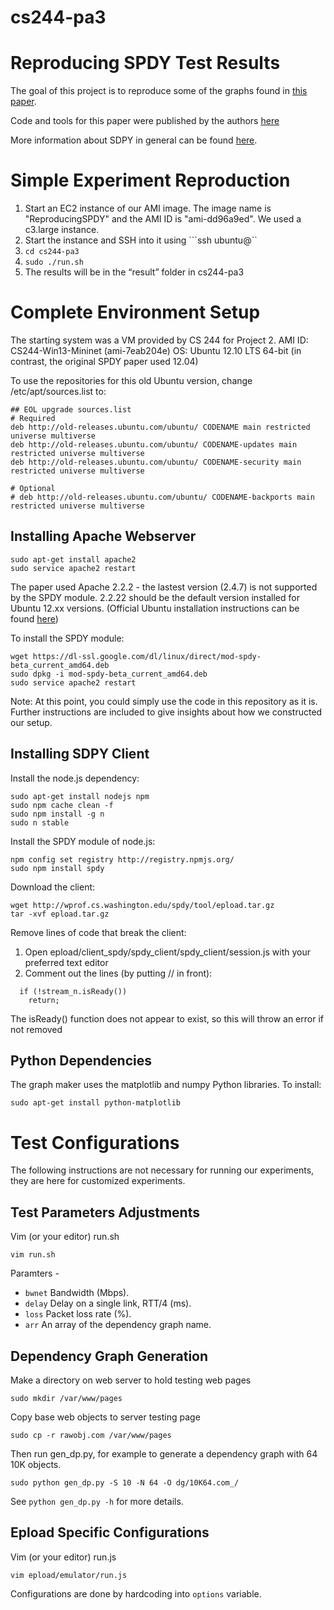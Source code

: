 # cs244-pa3
Reproducing SPDY Test Results
====================================
The goal of this project is to reproduce some of the graphs found in [this paper](https://www.usenix.org/system/files/conference/nsdi14/nsdi14-paper-wang_xiao_sophia.pdf).

Code and tools for this paper were published by the authors [here](http://wprof.cs.washington.edu/spdy/tool/)

More information about SDPY in general can be found [here](https://www.chromium.org/spdy).

Simple Experiment Reproduction
===================================
1. Start an EC2 instance of our AMI image. The image name is "ReproducingSPDY" and the AMI ID is "ami-dd96a9ed". We used a c3.large instance.
2. Start the instance and SSH into it using ```ssh ubuntu@<DNS name>``
3. ```cd cs244-pa3```
4. ```sudo ./run.sh```
5. The results will be in the “result” folder in cs244-pa3

Complete Environment Setup
====================================
The starting system was a VM provided by CS 244 for Project 2.
AMI ID: CS244-Win13-Mininet (ami-7eab204e)
OS: Ubuntu 12.10 LTS 64-bit (in contrast, the original SPDY paper used 12.04)

To use the repositories for this old Ubuntu version, change /etc/apt/sources.list to:
```
## EOL upgrade sources.list
# Required
deb http://old-releases.ubuntu.com/ubuntu/ CODENAME main restricted universe multiverse
deb http://old-releases.ubuntu.com/ubuntu/ CODENAME-updates main restricted universe multiverse
deb http://old-releases.ubuntu.com/ubuntu/ CODENAME-security main restricted universe multiverse

# Optional
# deb http://old-releases.ubuntu.com/ubuntu/ CODENAME-backports main restricted universe multiverse
```

Installing Apache Webserver
-----------------------------------
```
sudo apt-get install apache2
sudo service apache2 restart
```
The paper used Apache 2.2.2 - the lastest version (2.4.7) is not supported by the SPDY module. 2.2.22 should be the default version installed for Ubuntu 12.xx versions.
(Official Ubuntu installation instructions can be found [here](https://help.ubuntu.com/community/ApacheMySQLPHP))

To install the SPDY module:
```
wget https://dl-ssl.google.com/dl/linux/direct/mod-spdy-beta_current_amd64.deb
sudo dpkg -i mod-spdy-beta_current_amd64.deb 
sudo service apache2 restart
```

Note: At this point, you could simply use the code in this repository as it is. Further instructions are included to give insights about how we constructed our setup.

Installing SDPY Client
-----------------------------------
Install the node.js dependency:
```
sudo apt-get install nodejs npm
sudo npm cache clean -f
sudo npm install -g n
sudo n stable
```

Install the SPDY module of node.js:
```
npm config set registry http://registry.npmjs.org/
sudo npm install spdy
```

Download the client:
```
wget http://wprof.cs.washington.edu/spdy/tool/epload.tar.gz
tar -xvf epload.tar.gz
```

Remove lines of code that break the client:
1. Open epload/client_spdy/spdy_client/spdy_client/session.js with your preferred text editor
2. Comment out the lines (by putting // in front):
```
  if (!stream_n.isReady())
    return;
```
The isReady() function does not appear to exist, so this will throw an error if not removed


Python Dependencies
---------------------------------
The graph maker uses the matplotlib and numpy Python libraries. To install:

```
sudo apt-get install python-matplotlib
```

Test Configurations
====================================
The following instructions are not necessary for running our experiments, they
are here for customized experiments.

Test Parameters Adjustments
-----------------------------------
Vim (or your editor) run.sh
```
vim run.sh
```
Paramters -
* ```bwnet``` Bandwidth (Mbps).
* ```delay``` Delay on a single link, RTT/4 (ms).
* ```loss```  Packet loss rate (%).
* ```arr```   An array of the dependency graph name.

Dependency Graph Generation
-----------------------------------
Make a directory on web server to hold testing web pages
```
sudo mkdir /var/www/pages
```
Copy base web objects to server testing page
```
sudo cp -r rawobj.com /var/www/pages
```
Then run gen_dp.py, for example to generate a dependency graph with
64 10K objects.
```
sudo python gen_dp.py -S 10 -N 64 -O dg/10K64.com_/
```
See ``` python gen_dp.py -h ``` for more details.

Epload Specific Configurations
-----------------------------------
Vim (or your editor) run.js
```
vim epload/emulator/run.js
```
Configurations are done by hardcoding into ```options``` variable.
